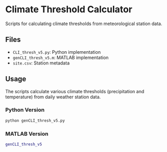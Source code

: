 # Climate Threshold Calculator

Scripts for calculating climate thresholds from meteorological station data.

## Files
- `CLI_thresh_v5.py`: Python implementation
- `genCLI_thresh_v5.m`: MATLAB implementation 
- `site.csv`: Station metadata

## Usage
The scripts calculate various climate thresholds (precipitation and temperature) from daily weather station data.

### Python Version
```sh
python genCLI_thresh_v5.py
```

### MATLAB Version
```matlab
genCLI_thresh_v5
```
